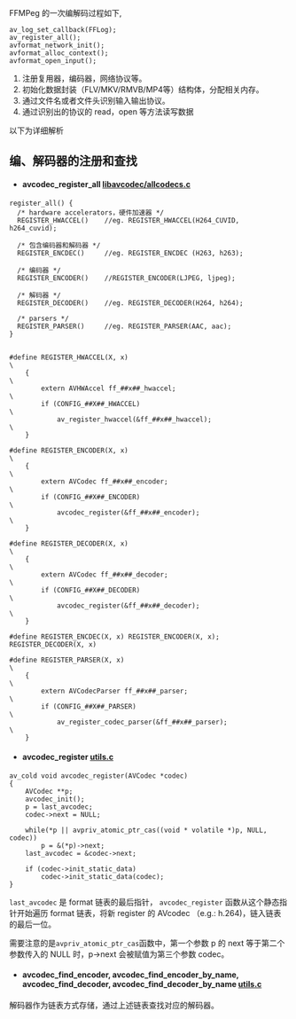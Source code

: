 FFMPeg 的一次编解码过程如下,

    av_log_set_callback(FFLog);
    av_register_all();
    avformat_network_init();
    avformat_alloc_context();
    avformat_open_input();


1. 注册复用器，编码器，网络协议等。
2. 初始化数据封装（FLV/MKV/RMVB/MP4等）结构体，分配相关内存。
3. 通过文件名或者文件头识别输入输出协议。
4. 通过识别出的协议的 read，open 等方法读写数据

以下为详细解析

## 编、解码器的注册和查找

* #### avcodec_register_all [libavcodec/allcodecs.c](https://github.com/FFmpeg/FFmpeg/blob/master/libavcodec/allcodecs.c)

```
register_all() {
  /* hardware accelerators，硬件加速器 */
  REGISTER_HWACCEL()	//eg. REGISTER_HWACCEL(H264_CUVID, h264_cuvid);
  
  /* 包含编码器和解码器 */
  REGISTER_ENCDEC()		//eg. REGISTER_ENCDEC (H263, h263);
  
  /* 编码器 */
  REGISTER_ENCODER()	//REGISTER_ENCODER(LJPEG, ljpeg);
  
  /* 解码器 */
  REGISTER_DECODER()	//eg. REGISTER_DECODER(H264, h264);
  
  /* parsers */
  REGISTER_PARSER()		//eg. REGISTER_PARSER(AAC, aac);
}
	
```

```
#define REGISTER_HWACCEL(X, x)                                          \
    {                                                                   \
        extern AVHWAccel ff_##x##_hwaccel;                              \
        if (CONFIG_##X##_HWACCEL)                                       \
            av_register_hwaccel(&ff_##x##_hwaccel);                     \
    }

#define REGISTER_ENCODER(X, x)                                          \
    {                                                                   \
        extern AVCodec ff_##x##_encoder;                                \
        if (CONFIG_##X##_ENCODER)                                       \
            avcodec_register(&ff_##x##_encoder);                        \
    }

#define REGISTER_DECODER(X, x)                                          \
    {                                                                   \
        extern AVCodec ff_##x##_decoder;                                \
        if (CONFIG_##X##_DECODER)                                       \
            avcodec_register(&ff_##x##_decoder);                        \
    }

#define REGISTER_ENCDEC(X, x) REGISTER_ENCODER(X, x); REGISTER_DECODER(X, x)

#define REGISTER_PARSER(X, x)                                           \
    {                                                                   \
        extern AVCodecParser ff_##x##_parser;                           \
        if (CONFIG_##X##_PARSER)                                        \
            av_register_codec_parser(&ff_##x##_parser);                 \
    }
```

* #### avcodec_register [utils.c](https://github.com/FFmpeg/FFmpeg/blob/master/libavcodec/utils.c)

```
av_cold void avcodec_register(AVCodec *codec)
{
    AVCodec **p;
    avcodec_init();
    p = last_avcodec;
    codec->next = NULL;

    while(*p || avpriv_atomic_ptr_cas((void * volatile *)p, NULL, codec))
        p = &(*p)->next;
    last_avcodec = &codec->next;

    if (codec->init_static_data)
        codec->init_static_data(codec);
}
```

`last_avcodec` 是 format 链表的最后指针， `avcodec_register` 函数从这个静态指针开始遍历 format 链表，将新 register 的 AVcodec （e.g.: h.264)，链入链表的最后一位。

需要注意的是`avpriv_atomic_ptr_cas`函数中，第一个参数 p 的 next 等于第二个参数传入的 NULL 时，p->next 会被赋值为第三个参数 codec。

* #### avcodec_find_encoder, avcodec_find_encoder_by_name, avcodec_find_decoder, avcodec_find_decoder_by_name  [utils.c](https://github.com/FFmpeg/FFmpeg/blob/master/libavcodec/utils.c)

解码器作为链表方式存储，通过上述链表查找对应的解码器。







